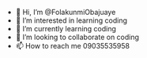 - 👋 Hi, I’m @FolakunmiObajuaye
- 👀 I’m interested in learning coding
- 🌱 I’m currently learning coding
- 💞️ I’m looking to collaborate on coding
- 📫 How to reach me 09035535958

<!---
FolakunmiObajuaye/FolakunmiObajuaye is a ✨ special ✨ repository because its `README.md` (this file) appears on your GitHub profile.
You can click the Preview link to take a look at your changes.
--->
